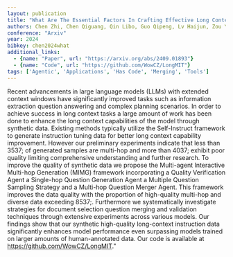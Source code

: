 ```yaml
---
layout: publication
title: "What Are The Essential Factors In Crafting Effective Long Context Multi-hop Instruction Datasets? Insights And Best Practices"
authors: Chen Zhi, Chen Qiguang, Qin Libo, Guo Qipeng, Lv Haijun, Zou Yicheng, Che Wanxiang, Yan Hang, Chen Kai, Lin Dahua
conference: "Arxiv"
year: 2024
bibkey: chen2024what
additional_links:
  - {name: "Paper", url: "https://arxiv.org/abs/2409.01893"}
  - {name: "Code", url: "https://github.com/WowCZ/LongMIT"}
tags: ['Agentic', 'Applications', 'Has Code', 'Merging', 'Tools']
---
```

Recent advancements in large language models (LLMs) with extended context windows have significantly improved tasks such as information extraction question answering and complex planning scenarios. In order to achieve success in long context tasks a large amount of work has been done to enhance the long context capabilities of the model through synthetic data. Existing methods typically utilize the Self-Instruct framework to generate instruction tuning data for better long context capability improvement. However our preliminary experiments indicate that less than 3537; of generated samples are multi-hop and more than 4037; exhibit poor quality limiting comprehensive understanding and further research. To improve the quality of synthetic data we propose the Multi-agent Interactive Multi-hop Generation (MIMG) framework incorporating a Quality Verification Agent a Single-hop Question Generation Agent a Multiple Question Sampling Strategy and a Multi-hop Question Merger Agent. This framework improves the data quality with the proportion of high-quality multi-hop and diverse data exceeding 8537;. Furthermore we systematically investigate strategies for document selection question merging and validation techniques through extensive experiments across various models. Our findings show that our synthetic high-quality long-context instruction data significantly enhances model performance even surpassing models trained on larger amounts of human-annotated data. Our code is available at https://github.com/WowCZ/LongMIT."
